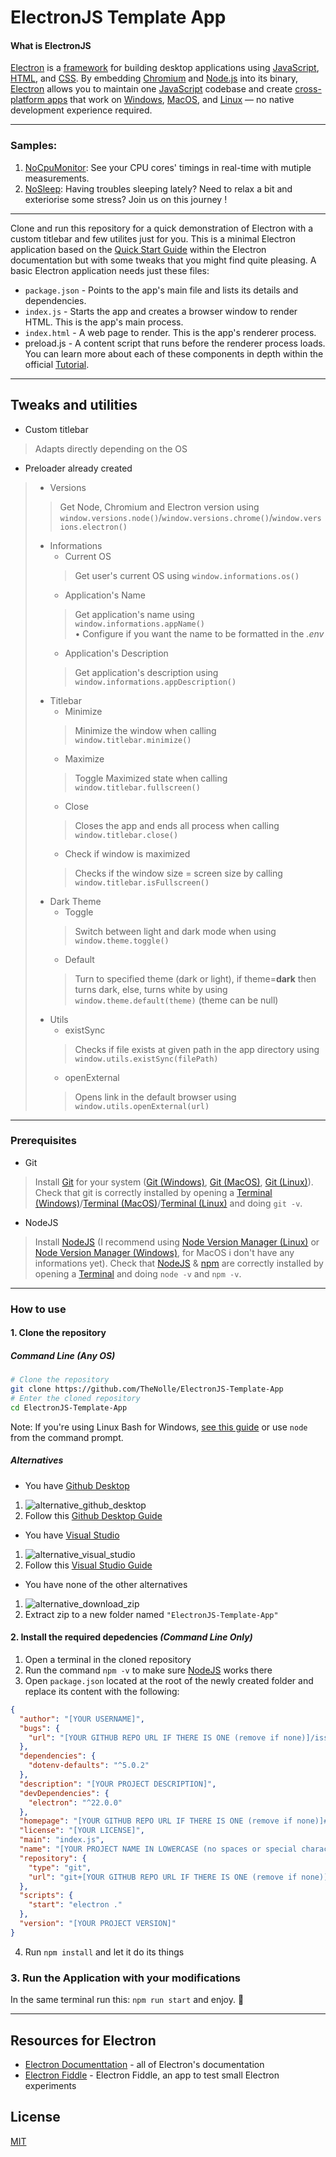 # ElectronJS Template App

#### What is ElectronJS

[Electron] is a [framework] for building desktop applications using [JavaScript], [HTML], and [CSS]. By embedding [Chromium] and [Node.js] into its binary, [Electron] allows you to maintain one [JavaScript] codebase and create [cross-platform apps] that work on [Windows], [MacOS], and [Linux] — no native development experience required.

---


### Samples:
1. [NoCpuMonitor]: See your CPU cores' timings in real-time with mutiple measurements.
2. [NoSleep]: Having troubles sleeping lately? Need to relax a bit and exteriorise some stress? Join us on this journey !


---


Clone and run this repository for a quick demonstration of Electron with a custom titlebar and few utilites just for you.
This is a minimal Electron application based on the [Quick Start Guide] within the Electron documentation but with some tweaks that you might find quite pleasing.
A basic Electron application needs just these files:
- `package.json` - Points to the app's main file and lists its details and dependencies.
- `index.js` - Starts the app and creates a browser window to render HTML. This is the app's main process.
- `index.html` - A web page to render. This is the app's renderer process.
- preload.js - A content script that runs before the renderer process loads.
You can learn more about each of these components in depth within the official [Tutorial].


---

## Tweaks and utilities
- Custom titlebar
> Adapts directly depending on the OS
- Preloader already created
> - Versions
> > Get Node, Chromium and Electron version using `window.versions.node()`/`window.versions.chrome()`/`window.versions.electron()`
> - Informations
>   - Current OS
>   > Get user's current OS using `window.informations.os()`
>   - Application's Name
>   > Get application's name using `window.informations.appName()`<br>
>       • Configure if you want the name to be formatted in the *.env*
>   - Application's Description
>   > Get application's description using `window.informations.appDescription()`
> - Titlebar
>   - Minimize
>   > Minimize the window when calling `window.titlebar.minimize()`
>   - Maximize
>   > Toggle Maximized state when calling `window.titlebar.fullscreen()`
>   - Close
>   > Closes the app and ends all process when calling `window.titlebar.close()`
>   - Check if window is maximized
>   > Checks if the window size = screen size by calling `window.titlebar.isFullscreen()`
> - Dark Theme
>   - Toggle
>   > Switch between light and dark mode when using `window.theme.toggle()`
>   - Default
>   > Turn to specified theme (dark or light), if theme=**dark** then turns dark, else, turns white by using `window.theme.default(theme)` (theme can be null)
> - Utils
>   - existSync
>   > Checks if file exists at given path in the app directory using `window.utils.existSync(filePath)`
>   - openExternal
>   > Opens link in the default browser using `window.utils.openExternal(url)`


---


### Prerequisites
- Git
> Install [Git] for your system ([Git (Windows)], [Git (MacOS)], [Git (Linux)]).
> Check that git is correctly installed by opening a [Terminal (Windows)]/[Terminal (MacOS)]/[Terminal (Linux)] and doing `git -v`.
- NodeJS
> Install [NodeJS] (I recommend using [Node Version Manager (Linux)] or [Node Version Manager (Windows)], for MacOS i don't have any informations yet).
> Check that [NodeJS] & [npm] are correctly installed by opening a [Terminal] and doing `node -v` and `npm -v`.


---


### How to use

#### 1. Clone the repository
##### Command Line *(Any OS)*
```sh
# Clone the repository
git clone https://github.com/TheNolle/ElectronJS-Template-App
# Enter the cloned repository
cd ElectronJS-Template-App
```
Note: If you're using Linux Bash for Windows, [see this guide] or use `node` from the command prompt.

##### Alternatives
- You have [Github Desktop]
1. ![alternative_github_desktop](https://i.imgur.com/31gG5UK.png)
2. Follow this [Github Desktop Guide]
- You have [Visual Studio]
1. ![alternative_visual_studio](https://i.imgur.com/zViSlnn.png)
2. Follow this [Visual Studio Guide]
- You have none of the other alternatives
1. ![alternative_download_zip](https://i.imgur.com/XoTq7vo.png)
2. Extract zip to a new folder named `"ElectronJS-Template-App"`

#### 2. Install the required depedencies *(Command Line Only)*
1. Open a terminal in the cloned repository
2. Run the command `npm -v` to make sure [NodeJS] works there
3. Open `package.json` located at the root of the newly created folder and replace its content with the following:
```json
{
  "author": "[YOUR USERNAME]",
  "bugs": {
    "url": "[YOUR GITHUB REPO URL IF THERE IS ONE (remove if none)]/issues"
  },
  "dependencies": {
    "dotenv-defaults": "^5.0.2"
  },
  "description": "[YOUR PROJECT DESCRIPTION]",
  "devDependencies": {
    "electron": "^22.0.0"
  },
  "homepage": "[YOUR GITHUB REPO URL IF THERE IS ONE (remove if none)]#readme",
  "license": "[YOUR LICENSE]",
  "main": "index.js",
  "name": "[YOUR PROJECT NAME IN LOWERCASE (no spaces or special characters)]",
  "repository": {
    "type": "git",
    "url": "git+[YOUR GITHUB REPO URL IF THERE IS ONE (remove if none)].git"
  },
  "scripts": {
    "start": "electron ."
  },
  "version": "[YOUR PROJECT VERSION]"
}
```
4. Run `npm install` and let it do its things

### 3. Run the Application with your modifications
In the same terminal run this: `npm run start` and enjoy. 🎉


---


## Resources for Electron
- [Electron Documenttation] - all of Electron's documentation
- [Electron Fiddle] - Electron Fiddle, an app to test small Electron experiments

## License
[MIT]



<!-- Variables -->
  [Electron]: https://www.electronjs.org/
  [framework]: https://www.codecademy.com/resources/blog/what-is-a-framework/
  [JavaScript]: https://developer.mozilla.org/en-US/docs/Learn/JavaScript/First_steps/What_is_JavaScript
  [HTML]: https://www.hostinger.com/tutorials/what-is-html
  [CSS]: https://developer.mozilla.org/en-US/docs/Learn/CSS/First_steps/What_is_CSS
  [Chromium]: https://www.chromium.org/
  [Node.js]: https://nodejs.org/
  [cross-platform apps]: https://en.wikipedia.org/wiki/Cross-platform_software
  [Windows]: https://www.computerhope.com/jargon/w/windows.htm
  [MacOS]: https://www.techtarget.com/whatis/definition/Mac-OS
  [Linux]: https://www.linux.com/what-is-linux/
  [Quick Start Guide]: https://electronjs.org/docs/latest/tutorial/quick-start
  [Tutorial]: https://www.electronjs.org/docs/latest/tutorial/tutorial-prerequisites
  [Git]: https://git-scm.com/
  [Git (Windows)]: https://git-scm.com/download/win/
  [Git (MacOS)]: https://git-scm.com/download/mac/
  [Git (Linux)]: https://git-scm.com/download/linux/
  [Terminal (Windows)]: https://www.wikihow.com/Open-Terminal-in-Windows
  [Terminal (MacOS)]: https://www.howtogeek.com/682770/how-to-open-the-terminal-on-a-mac/
  [Terminal (Linux)]: https://www.geeksforgeeks.org/how-to-open-terminal-in-linux/
  [Terminal]: /
  [see this guide]: https://www.howtogeek.com/261575/how-to-run-graphical-linux-desktop-applications-from-windows-10s-bash-shell/
  [NodeJS]: https://nodejs.org/en/download/current/
  [Node Version Manager (Windows)]: https://github.com/coreybutler/nvm-windows/#installation--upgrades
  [Node Version Manager (Linux)]: https://github.com/nvm-sh/nvm#installing-and-updating
  [npm]: http://npmjs.com/
  [Github Desktop]: (https://desktop.github.com/)
  [Github Desktop Guide]: (https://docs.github.com/en/desktop/contributing-and-collaborating-using-github-desktop/adding-and-cloning-repositories/cloning-and-forking-repositories-from-github-desktop)
  [Visual Studio]: (https://visualstudio.microsoft.com/)
  [Visual Studio Guide]: (https://learn.microsoft.com/en-us/visualstudio/version-control/git-clone-repository)
  [Electron Documenttation]: https://electronjs.org/docs/
  [Electron Fiddle]: https://electronjs.org/fiddle
  [MIT]: LICENSE
  [NoCpuMonitor]: https://github.com/TheNolle/NoCpuMonitor
  [NoSleep]: https://github.com/TheNolle/NoSleep
<!-- /Variables -->
